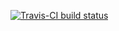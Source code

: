 [![Travis-CI build status](https://travis-ci.org/fiatjaf/summadb.svg)](https://travis-ci.org/fiatjaf/summadb)
